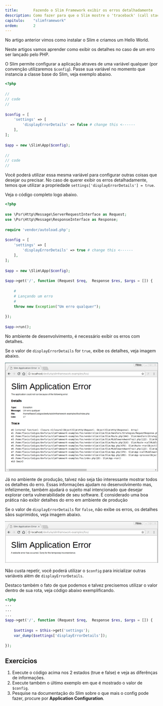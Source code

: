 ```yaml
---
title:       Fazendo o Slim Framework exibir os erros detalhadamente
description: Como fazer para que o Slim mostre o 'traceback' (call stack) do erro !!!
capitulo:    "slimframework"
ordem:       2
---
```


No artigo anterior vimos como instalar o Slim e criamos um Hello World.

Neste artigos vamos aprender como exibir os detalhes no caso de um erro ser lançado pelo PHP.

O Slim permite configurar a aplicação atraves de uma variável qualquer (por convenção utilizaremos `$config`). Passe
sua variável no momento que instancia a classe base do Slim, veja exemplo abaixo.

```php
<?php

//
// code
//

$config = [
    'settings' => [
        'displayErrorDetails' => false # change this <------
    ],
];

$app = new \Slim\App($config);

//
// code
//
```

Você poderá utilizar essa mesma variável para configurar outras coisas que desejar ou precisar. No caso de querer exibir
os erros detalhadamente, temos que utilizar a propriedade `settings['displayErrorDetails'] = true`. 

Veja o código completo logo abaixo.

```php
<?php

use \Psr\Http\Message\ServerRequestInterface as Request;
use \Psr\Http\Message\ResponseInterface as Response;

require 'vendor/autoload.php';

$config = [
    'settings' => [
        'displayErrorDetails' => true # change this <------
    ],
];

$app = new \Slim\App($config);

$app->get('/', function (Request $req,  Response $res, $args = []) {

    #
    # Lançando um erro
    #
    throw new Exception("Um erro qualquer");

});

$app->run();
```


No ambiente de desenvolvimento, é necessário exibir os erros com detalhes.

Se o valor de `displayErrorDetails` for `true`, exibe os detalhes, veja imagem abaixo.

![](slim-error-displayed.png)

Já no ambiente de produção, talvez não seja tão interessante mostrar todos os detalhes do erro. Essas informações ajudam
no desenvolvimento mas, infelizmente, também ajudará o sujeito mal intencionado que desejar explorar certa vulnerabilidade
de seu software. É considerado uma boa prática não exibir detalhes do erro em ambiente de produção

Se o valor de `displayErrorDetails` for `false`, não exibe os erros, os detalhes sãos suprimidos, veja imagem abaixo.

![](slim-error-notdisplayed.png)

Não custa repetir, você poderá utilizar o `$config` para inicializar outras variáveis além de `displayErrorDetails`.

Destaco também o fato de que podemos e talvez precisemos utilizar o valor dentro de sua rota, veja código abaixo 
exemplificando.

```php
<?php
...
...
...
$app->get('/', function (Request $req,  Response $res, $args = []) {

    $settings = $this->get('settings');
    var_dump($settings['displayErrorDetails']);

});
```


## Exercícios

1. Execute o código acima nos 2 estados (true e false) e veja as diferênças de informações.
2. Execute também o último exemplo em que é mostrado o valor de `$config`.
3. Pesquise na documentação do Slim sobre o que mais o config pode fazer, procure por __Application Configuration__.



